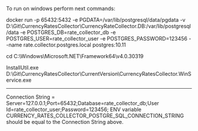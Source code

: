 To run on windows perform next commands:

docker run -p 65432:5432  -e PGDATA=/var/lib/postgresql/data/pgdata -v D:\Git\CurrencyRatesCollector\CurrencyRateCollector.DB:/var/lib/postgresql/data -e POSTGRES_DB=rate_collector_db -e POSTGRES_USER=rate_collector_user -e POSTGRES_PASSWORD=123456 --name rate.collector.postgres.local postgres:10.11

cd C:\Windows\Microsoft.NET\Framework64\v4.0.30319

InstallUtil.exe D:\Git\CurrencyRatesCollector\CurrentVersion\CurrencyRatesCollector.WinService.exe

-------------------------

Connection String = Server=127.0.0.1;Port=65432;Database=rate_collector_db;User Id=rate_collector_user;Password=123456;
ENV variable CURRENCY_RATES_COLLECTOR_POSTGRE_SQL_CONNECTION_STRING should be equal to the Connection String above.